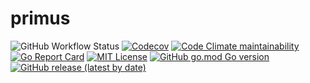 # primus

![GitHub Workflow Status](https://img.shields.io/github/workflow/status/raba-jp/primus/test?style=flat-square)
[![Codecov](https://img.shields.io/codecov/c/github/raba-jp/primus?style=flat-square)](https://codecov.io/gh/raba-jp/primus)
[![Code Climate maintainability](https://img.shields.io/codeclimate/maintainability/raba-jp/primus?style=flat-square)](https://codeclimate.com/github/raba-jp/primus/maintainability)
[![Go Report Card](https://goreportcard.com/badge/github.com/raba-jp/primus?style=flat-square)](https://goreportcard.com/report/github.com/raba-jp/primus)
[![MIT License](http://img.shields.io/badge/license-MIT-blue.svg?style=flat-square)](LICENSE)
[![GitHub go.mod Go version](https://img.shields.io/github/go-mod/go-version/raba-jp/primus?style=flat-square)](go.mod)
[![GitHub release (latest by date)](https://img.shields.io/github/v/release/raba-jp/primus?style=flat-square)](https://github.com/raba-jp/primus/releases)
